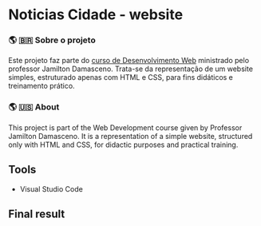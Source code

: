 # Noticias Cidade - website

### :earth_americas: :brazil: ​Sobre o projeto

Este projeto faz parte do [curso de Desenvolvimento Web](https://www.udemy.com/course/web-completo/) ministrado pelo professor Jamilton Damasceno. Trata-se da representação de um website simples, estruturado apenas com HTML e CSS, para fins didáticos e treinamento prático.

### :earth_americas: :us: ​About 

This project is part of the Web Development course given by Professor Jamilton Damasceno. It is a representation of a simple website, structured only with HTML and CSS, for didactic purposes and practical training.

## Tools

- Visual Studio Code

## Final result

